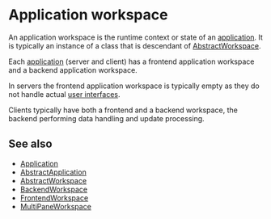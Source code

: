 # Application workspace

An application workspace is the runtime context or state of an [application](def://). It is
typically an instance of a class that is descendant of [AbstractWorkspace](class://).

Each [application](def://) (server and client) has a frontend application workspace and
a backend application workspace.

In servers the frontend application workspace is typically empty as they do not handle
actual [user interfaces](def://).

Clients typically have both a frontend and a backend workspace, the backend performing
data handling and update processing.

## See also

- [Application](guide://)
- [AbstractApplication](class://)
- [AbstractWorkspace](class://)
- [BackendWorkspace](class://)
- [FrontendWorkspace](class://)
- [MultiPaneWorkspace](class://)